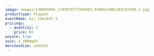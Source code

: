 ```yaml
---
image: images/130093695_1797679777056603_6598514962365197489_n.jpg
producttype: Playmat
eventName: Air Comiket 2
pricings:
  - quantity: 1
    price: 65
onsale: true
asin: 4_1NRNqOX
merchandise: comiket
---
```

